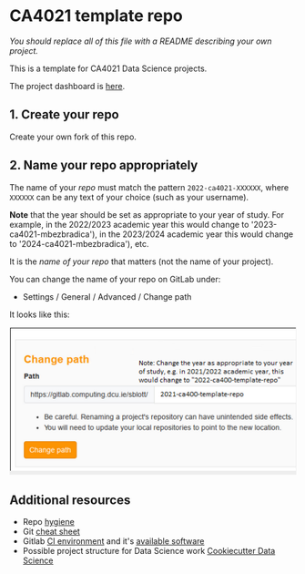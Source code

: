 # CA4021 template repo

*You should replace all of this file with a README describing your own project.*

This is a template for CA4021 Data Science projects.

The project dashboard is [here](https://projects.computing.dcu.ie/project.html?module=ca4021).


## 1. Create your repo

Create your own fork of this repo.

## 2. Name your repo appropriately

The name of your *repo* must match the pattern `2022-ca4021-XXXXXX`, where `XXXXXX` can be any text of your choice (such as your username).

**Note** that the year should be set as appropriate to your year of study. For example, in the 2022/2023 academic year this would change to '2023-ca4021-mbezbradica'), in the 2023/2024 academic year this would change to '2024-ca4021-mbezbradica'), etc.

It is the *name of your repo* that matters (not the name of your project).

You can change the name of your repo on GitLab under:
- Settings / General / Advanced / Change path

It looks like this:

![change-repo-path](repo-change-path.png "Change repo path.")

## Additional resources

- Repo [hygiene](https://gitlab.computing.dcu.ie/sblott/local-gitlab-documentation/blob/master/repo-hygiene.md)
- Git [cheat sheet](https://gitlab.computing.dcu.ie/sblott/local-gitlab-documentation/blob/master/cheat-sheet.md)
- Gitlab [CI environment](https://gitlab.computing.dcu.ie/sblott/docker-ci-environment) and it's [available software](https://gitlab.computing.dcu.ie/sblott/docker-ci-environment/blob/master/Dockerfile)
- Possible project structure for Data Science work [Cookiecutter Data Science](https://drivendata.github.io/cookiecutter-data-science/)
